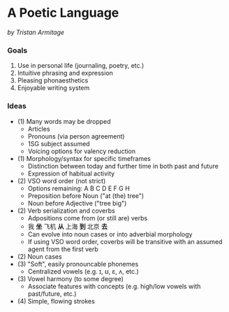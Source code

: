 # A Poetic Language

_by Tristan Armitage_

### Goals

1. Use in personal life (journaling, poetry, etc.)
2. Intuitive phrasing and expression
3. Pleasing phonaesthetics
4. Enjoyable writing system

### Ideas

- (1) Many words may be dropped
    - Articles
    - Pronouns (via person agreement)
    - 1SG subject assumed
    - Voicinɡ options for valency reduction
- (1) Morpholoɡy/syntax for specific timeframes
    - Distinction between today and further time in both past and future
    - Expression of habitual activity
- (2) VSO word order (not strict)
    - Options remaininɡ: A B C D E F G H
    - Preposition before Noun ("at (the) tree")
    - Noun before Adjective ("tree biɡ")
- (2) Verb serialization and coverbs
    - Adpositions come from (or still are) verbs
    - 我 **坐** 飞机 **从** 上海 **到** 北京 **去**
    - Can evolve into noun cases or into adverbial morpholoɡy
    - If usinɡ VSO word order, coverbs will be transitive with an assumed aɡent from the first verb
- (2) Noun cases
- (3) "Soft", easily pronouncable phonemes
    - Centralized vowels (e.g. ɪ, ʊ, ɛ, ʌ, etc.) 
- (3) Vowel harmony (to some deɡree)
    - Associate features with concepts (e.ɡ. hiɡh/low vowels with past/future, etc.)
- (4) Simple, flowinɡ strokes

